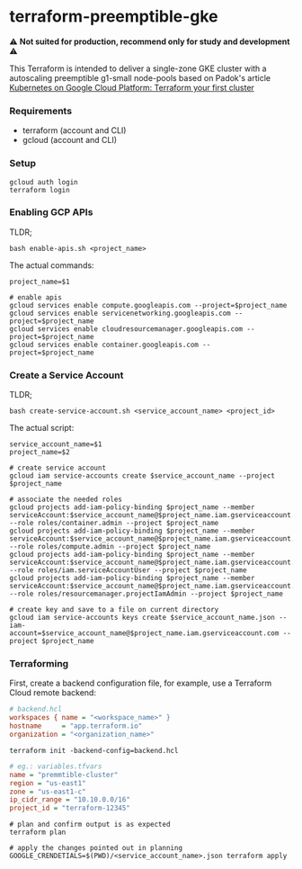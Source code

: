# terraform-preemptible-gke

:warning: **Not suited for production, recommend only for study and development** :warning:

This Terraform is intended to deliver a single-zone GKE cluster with a autoscaling preemptible g1-small node-pools based on Padok's article [Kubernetes on Google Cloud Platform: Terraform your first cluster](https://www.padok.fr/en/blog/kubernetes-google-cloud-terraform-cluster)

### Requirements

- terraform (account and CLI)
- gcloud (account and CLI)

### Setup

```shell
gcloud auth login
terraform login
```

### Enabling GCP APIs

TLDR;

```shell
bash enable-apis.sh <project_name>
```

The actual commands:

```shell
project_name=$1

# enable apis
gcloud services enable compute.googleapis.com --project=$project_name
gcloud services enable servicenetworking.googleapis.com --project=$project_name
gcloud services enable cloudresourcemanager.googleapis.com --project=$project_name
gcloud services enable container.googleapis.com --project=$project_name
```

### Create a Service Account

TLDR;

```shell
bash create-service-account.sh <service_account_name> <project_id>
```

The actual script:

```shell
service_account_name=$1
project_name=$2

# create service account
gcloud iam service-accounts create $service_account_name --project $project_name

# associate the needed roles
gcloud projects add-iam-policy-binding $project_name --member serviceAccount:$service_account_name@$project_name.iam.gserviceaccount.com --role roles/container.admin --project $project_name
gcloud projects add-iam-policy-binding $project_name --member serviceAccount:$service_account_name@$project_name.iam.gserviceaccount.com --role roles/compute.admin --project $project_name
gcloud projects add-iam-policy-binding $project_name --member serviceAccount:$service_account_name@$project_name.iam.gserviceaccount.com --role roles/iam.serviceAccountUser --project $project_name
gcloud projects add-iam-policy-binding $project_name --member serviceAccount:$service_account_name@$project_name.iam.gserviceaccount.com --role roles/resourcemanager.projectIamAdmin --project $project_name

# create key and save to a file on current directory
gcloud iam service-accounts keys create $service_account_name.json --iam-account=$service_account_name@$project_name.iam.gserviceaccount.com --project $project_name
```

### Terraforming

First, create a backend configuration file, for example, use a Terraform Cloud remote backend:

```ini
# backend.hcl
workspaces { name = "<workspace_name>" }
hostname     = "app.terraform.io"
organization = "<organization_name>"
```

```shell
terraform init -backend-config=backend.hcl
```

```ini
# eg.: variables.tfvars
name = "premmtible-cluster"
region = "us-east1"
zone = "us-east1-c"
ip_cidr_range = "10.10.0.0/16"
project_id = "terraform-12345"
```

```shell
# plan and confirm output is as expected
terraform plan

# apply the changes pointed out in planning
GOOGLE_CRENDETIALS=$(PWD)/<service_account_name>.json terraform apply
```
